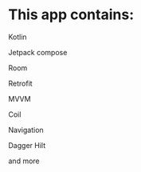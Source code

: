 # This app contains:

Kotlin

Jetpack compose

Room

Retrofit

MVVM

Coil 

Navigation 

Dagger Hilt 

and more
